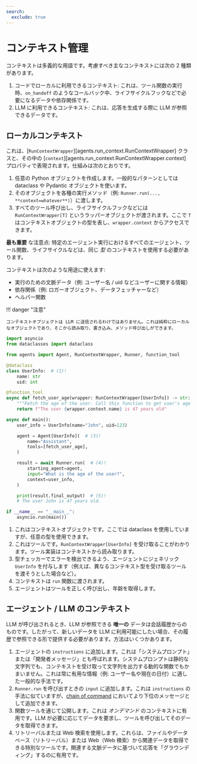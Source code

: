```yaml
---
search:
  exclude: true
---
```

# コンテキスト管理

コンテキストは多義的な用語です。考慮すべき主なコンテキストには次の 2 種類があります。

1. コードでローカルに利用できるコンテキスト: これは、ツール関数の実行時、`on_handoff` のようなコールバック中、ライフサイクルフックなどで必要になるデータや依存関係です。
2. LLM に利用できるコンテキスト: これは、応答を生成する際に LLM が参照できるデータです。

## ローカルコンテキスト

これは、[`RunContextWrapper`][agents.run_context.RunContextWrapper] クラスと、その中の [`context`][agents.run_context.RunContextWrapper.context] プロパティで表現されます。仕組みは次のとおりです。

1. 任意の Python オブジェクトを作成します。一般的なパターンとしては dataclass や Pydantic オブジェクトを使います。
2. そのオブジェクトを各種の実行メソッド（例: `Runner.run(..., **context=whatever**)`）に渡します。
3. すべてのツール呼び出し、ライフサイクルフックなどには `RunContextWrapper[T]` というラッパーオブジェクトが渡されます。ここで `T` はコンテキストオブジェクトの型を表し、`wrapper.context` からアクセスできます。

**最も重要** な注意点: 特定のエージェント実行におけるすべてのエージェント、ツール関数、ライフサイクルなどは、同じ _型_ のコンテキストを使用する必要があります。

コンテキストは次のような用途に使えます:

-   実行のための文脈データ（例: ユーザー名 / uid などユーザーに関する情報）
-   依存関係（例: ロガーオブジェクト、データフェッチャーなど）
-   ヘルパー関数

!!! danger "注意"

    コンテキストオブジェクトは LLM に送信されるわけではありません。これは純粋にローカルなオブジェクトであり、そこから読み取り、書き込み、メソッド呼び出しができます。

```python
import asyncio
from dataclasses import dataclass

from agents import Agent, RunContextWrapper, Runner, function_tool

@dataclass
class UserInfo:  # (1)!
    name: str
    uid: int

@function_tool
async def fetch_user_age(wrapper: RunContextWrapper[UserInfo]) -> str:  # (2)!
    """Fetch the age of the user. Call this function to get user's age information."""
    return f"The user {wrapper.context.name} is 47 years old"

async def main():
    user_info = UserInfo(name="John", uid=123)

    agent = Agent[UserInfo](  # (3)!
        name="Assistant",
        tools=[fetch_user_age],
    )

    result = await Runner.run(  # (4)!
        starting_agent=agent,
        input="What is the age of the user?",
        context=user_info,
    )

    print(result.final_output)  # (5)!
    # The user John is 47 years old.

if __name__ == "__main__":
    asyncio.run(main())
```

1. これはコンテキストオブジェクトです。ここでは dataclass を使用していますが、任意の型を使用できます。
2. これはツールです。`RunContextWrapper[UserInfo]` を受け取ることがわかります。ツール実装はコンテキストから読み取ります。
3. 型チェッカーでエラーを検出できるよう、エージェントにジェネリック `UserInfo` を付与します（例えば、異なるコンテキスト型を受け取るツールを渡そうとした場合など）。
4. コンテキストは `run` 関数に渡されます。
5. エージェントはツールを正しく呼び出し、年齢を取得します。

## エージェント / LLM のコンテキスト

LLM が呼び出されるとき、LLM が参照できる **唯一の** データは会話履歴からのものです。したがって、新しいデータを LLM に利用可能にしたい場合、その履歴で参照できる形で提供する必要があります。方法はいくつかあります。

1. エージェントの `instructions` に追加します。これは「システムプロンプト」または「開発者メッセージ」とも呼ばれます。システムプロンプトは静的な文字列でも、コンテキストを受け取って文字列を出力する動的な関数でもかまいません。これは常に有用な情報（例: ユーザー名や現在の日付）に適した一般的な手法です。
2. `Runner.run` を呼び出すときの `input` に追加します。これは `instructions` の手法に似ていますが、[chain of command](https://cdn.openai.com/spec/model-spec-2024-05-08.html#follow-the-chain-of-command) においてより下位のメッセージとして追加できます。
3. 関数ツールを通じて公開します。これは _オンデマンド_ のコンテキストに有用です。LLM が必要に応じてデータを要求し、ツールを呼び出してそのデータを取得できます。
4. リトリーバルまたは Web 検索を使用します。これらは、ファイルやデータベース（リトリーバル）または Web（Web 検索）から関連データを取得できる特別なツールです。関連する文脈データに基づいて応答を「グラウンディング」するのに有用です。